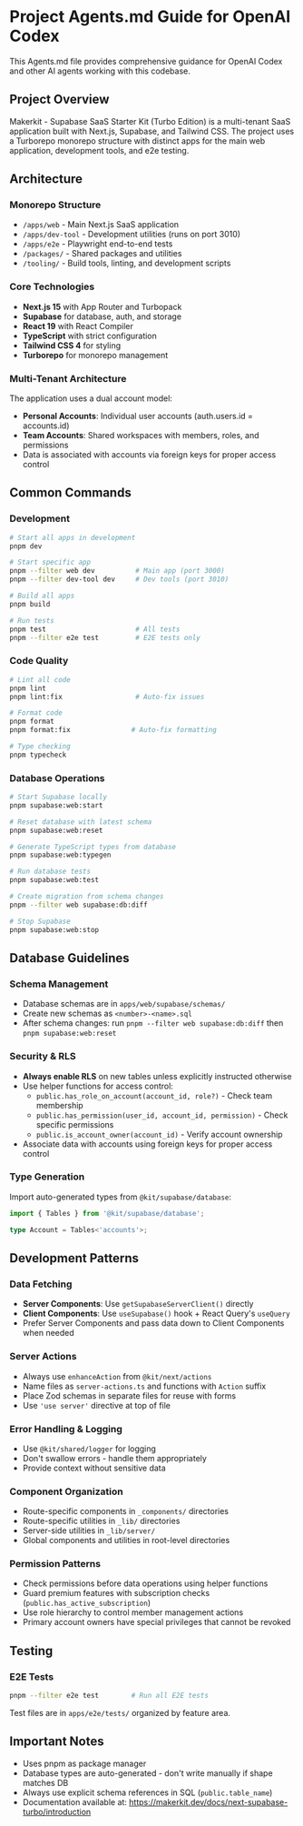 # Project Agents.md Guide for OpenAI Codex

This Agents.md file provides comprehensive guidance for OpenAI Codex and other AI agents working with this codebase.

## Project Overview

Makerkit - Supabase SaaS Starter Kit (Turbo Edition) is a multi-tenant SaaS application built with Next.js, Supabase, and Tailwind CSS. The project uses a Turborepo monorepo structure with distinct apps for the main web application, development tools, and e2e testing.

## Architecture

### Monorepo Structure

- `/apps/web` - Main Next.js SaaS application
- `/apps/dev-tool` - Development utilities (runs on port 3010)
- `/apps/e2e` - Playwright end-to-end tests
- `/packages/` - Shared packages and utilities
- `/tooling/` - Build tools, linting, and development scripts

### Core Technologies

- **Next.js 15** with App Router and Turbopack
- **Supabase** for database, auth, and storage
- **React 19** with React Compiler
- **TypeScript** with strict configuration
- **Tailwind CSS 4** for styling
- **Turborepo** for monorepo management

### Multi-Tenant Architecture

The application uses a dual account model:

- **Personal Accounts**: Individual user accounts (auth.users.id = accounts.id)
- **Team Accounts**: Shared workspaces with members, roles, and permissions
- Data is associated with accounts via foreign keys for proper access control

## Common Commands

### Development

```bash
# Start all apps in development
pnpm dev

# Start specific app
pnpm --filter web dev          # Main app (port 3000)
pnpm --filter dev-tool dev     # Dev tools (port 3010)

# Build all apps
pnpm build

# Run tests
pnpm test                      # All tests
pnpm --filter e2e test         # E2E tests only
```

### Code Quality

```bash
# Lint all code
pnpm lint
pnpm lint:fix                  # Auto-fix issues

# Format code
pnpm format
pnpm format:fix               # Auto-fix formatting

# Type checking
pnpm typecheck
```

### Database Operations

```bash
# Start Supabase locally
pnpm supabase:web:start

# Reset database with latest schema
pnpm supabase:web:reset

# Generate TypeScript types from database
pnpm supabase:web:typegen

# Run database tests
pnpm supabase:web:test

# Create migration from schema changes
pnpm --filter web supabase:db:diff

# Stop Supabase
pnpm supabase:web:stop
```

## Database Guidelines

### Schema Management

- Database schemas are in `apps/web/supabase/schemas/`
- Create new schemas as `<number>-<name>.sql`
- After schema changes: run `pnpm --filter web supabase:db:diff` then `pnpm supabase:web:reset`

### Security & RLS

- **Always enable RLS** on new tables unless explicitly instructed otherwise
- Use helper functions for access control:
  - `public.has_role_on_account(account_id, role?)` - Check team membership
  - `public.has_permission(user_id, account_id, permission)` - Check specific permissions
  - `public.is_account_owner(account_id)` - Verify account ownership
- Associate data with accounts using foreign keys for proper access control

### Type Generation

Import auto-generated types from `@kit/supabase/database`:

```typescript
import { Tables } from '@kit/supabase/database';

type Account = Tables<'accounts'>;
```

## Development Patterns

### Data Fetching

- **Server Components**: Use `getSupabaseServerClient()` directly
- **Client Components**: Use `useSupabase()` hook + React Query's `useQuery`
- Prefer Server Components and pass data down to Client Components when needed

### Server Actions

- Always use `enhanceAction` from `@kit/next/actions`
- Name files as `server-actions.ts` and functions with `Action` suffix
- Place Zod schemas in separate files for reuse with forms
- Use `'use server'` directive at top of file

### Error Handling & Logging

- Use `@kit/shared/logger` for logging
- Don't swallow errors - handle them appropriately
- Provide context without sensitive data

### Component Organization

- Route-specific components in `_components/` directories
- Route-specific utilities in `_lib/` directories
- Server-side utilities in `_lib/server/`
- Global components and utilities in root-level directories

### Permission Patterns

- Check permissions before data operations using helper functions
- Guard premium features with subscription checks (`public.has_active_subscription`)
- Use role hierarchy to control member management actions
- Primary account owners have special privileges that cannot be revoked

## Testing

### E2E Tests

```bash
pnpm --filter e2e test        # Run all E2E tests
```

Test files are in `apps/e2e/tests/` organized by feature area.

## Important Notes

- Uses pnpm as package manager
- Database types are auto-generated - don't write manually if shape matches DB
- Always use explicit schema references in SQL (`public.table_name`)
- Documentation available at: https://makerkit.dev/docs/next-supabase-turbo/introduction
